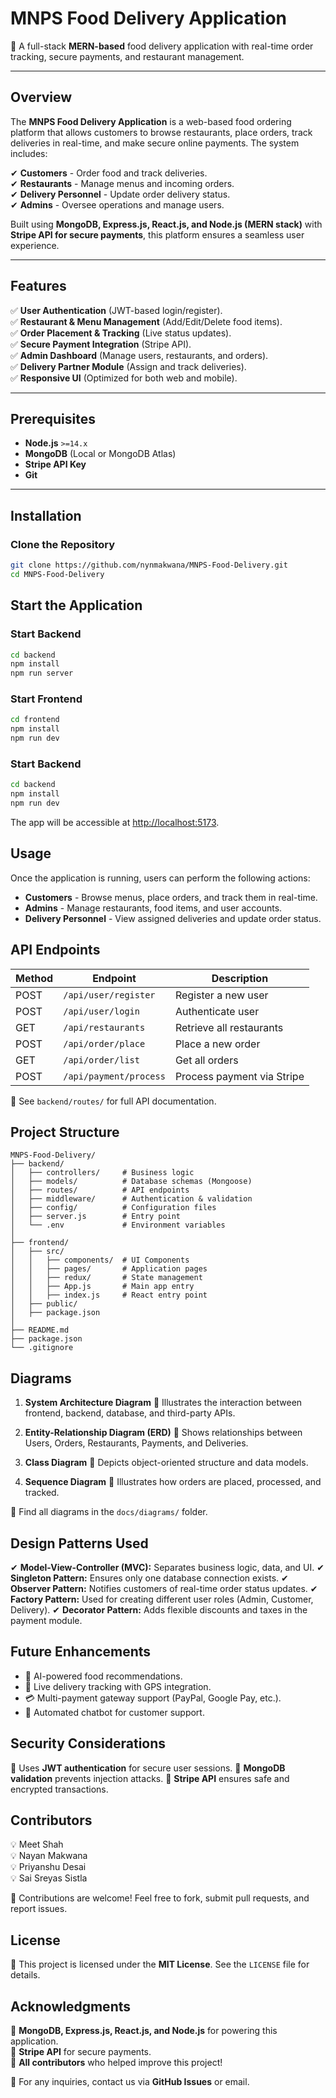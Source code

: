 # **MNPS Food Delivery Application**  
🚀 A full-stack **MERN-based** food delivery application with real-time order tracking, secure payments, and restaurant management.

---

## **Overview**  
The **MNPS Food Delivery Application** is a web-based food ordering platform that allows customers to browse restaurants, place orders, track deliveries in real-time, and make secure online payments. The system includes:  

✔ **Customers** - Order food and track deliveries.  
✔ **Restaurants** - Manage menus and incoming orders.  
✔ **Delivery Personnel** - Update order delivery status.  
✔ **Admins** - Oversee operations and manage users.  

Built using **MongoDB, Express.js, React.js, and Node.js (MERN stack)** with **Stripe API for secure payments**, this platform ensures a seamless user experience.

---

## **Features**  
✅ **User Authentication** (JWT-based login/register).  
✅ **Restaurant & Menu Management** (Add/Edit/Delete food items).  
✅ **Order Placement & Tracking** (Live status updates).  
✅ **Secure Payment Integration** (Stripe API).  
✅ **Admin Dashboard** (Manage users, restaurants, and orders).  
✅ **Delivery Partner Module** (Assign and track deliveries).  
✅ **Responsive UI** (Optimized for both web and mobile).

---

## **Prerequisites**  
- **Node.js** `>=14.x`  
- **MongoDB** (Local or MongoDB Atlas)  
- **Stripe API Key**  
- **Git**  

---

## **Installation**  

### **Clone the Repository**  
```bash
git clone https://github.com/nynmakwana/MNPS-Food-Delivery.git
cd MNPS-Food-Delivery
```

## Start the Application

### Start Backend
```bash
cd backend
npm install
npm run server
```

### Start Frontend
```bash
cd frontend
npm install
npm run dev
```
### Start Backend
```bash
cd backend
npm install
npm run dev
```

The app will be accessible at [http://localhost:5173](http://localhost:5173).

## Usage

Once the application is running, users can perform the following actions:

- **Customers** - Browse menus, place orders, and track them in real-time.
- **Admins** - Manage restaurants, food items, and user accounts.
- **Delivery Personnel** - View assigned deliveries and update order status.

## API Endpoints

| Method | Endpoint               | Description                      |
|--------|------------------------|----------------------------------|
| POST   | `/api/user/register`   | Register a new user             |
| POST   | `/api/user/login`      | Authenticate user               |
| GET    | `/api/restaurants`     | Retrieve all restaurants        |
| POST   | `/api/order/place`     | Place a new order               |
| GET    | `/api/order/list`      | Get all orders                  |
| POST   | `/api/payment/process` | Process payment via Stripe      |

📌 See `backend/routes/` for full API documentation.

## Project Structure

```plaintext
MNPS-Food-Delivery/
├── backend/
│   ├── controllers/     # Business logic
│   ├── models/          # Database schemas (Mongoose)
│   ├── routes/          # API endpoints
│   ├── middleware/      # Authentication & validation
│   ├── config/          # Configuration files
│   ├── server.js        # Entry point
│   └── .env             # Environment variables
│
├── frontend/
│   ├── src/
│   │   ├── components/  # UI Components
│   │   ├── pages/       # Application pages
│   │   ├── redux/       # State management
│   │   ├── App.js       # Main app entry
│   │   ├── index.js     # React entry point
│   ├── public/
│   ├── package.json
│
├── README.md
├── package.json
└── .gitignore
```

## Diagrams

1. **System Architecture Diagram**
   📌 Illustrates the interaction between frontend, backend, database, and third-party APIs.

2. **Entity-Relationship Diagram (ERD)**
   📌 Shows relationships between Users, Orders, Restaurants, Payments, and Deliveries.

3. **Class Diagram**
   📌 Depicts object-oriented structure and data models.

4. **Sequence Diagram**
   📌 Illustrates how orders are placed, processed, and tracked.

📌 Find all diagrams in the `docs/diagrams/` folder.

## Design Patterns Used

✔ **Model-View-Controller (MVC):** Separates business logic, data, and UI.
✔ **Singleton Pattern:** Ensures only one database connection exists.
✔ **Observer Pattern:** Notifies customers of real-time order status updates.
✔ **Factory Pattern:** Used for creating different user roles (Admin, Customer, Delivery).
✔ **Decorator Pattern:** Adds flexible discounts and taxes in the payment module.

## Future Enhancements

- 🤖 AI-powered food recommendations.
- 📍 Live delivery tracking with GPS integration.
- 💳 Multi-payment gateway support (PayPal, Google Pay, etc.).
- 💬 Automated chatbot for customer support.

## Security Considerations

🔐 Uses **JWT authentication** for secure user sessions.
🔐 **MongoDB validation** prevents injection attacks.
🔐 **Stripe API** ensures safe and encrypted transactions.

## Contributors

💡 Meet Shah  
💡 Nayan Makwana  
💡 Priyanshu Desai  
💡 Sai Sreyas Sistla  

🙌 Contributions are welcome! Feel free to fork, submit pull requests, and report issues.

## License

📜 This project is licensed under the **MIT License**. See the `LICENSE` file for details.

## Acknowledgments

🙏 **MongoDB, Express.js, React.js, and Node.js** for powering this application.  
🙏 **Stripe API** for secure payments.  
🙏 **All contributors** who helped improve this project!  

📌 For any inquiries, contact us via **GitHub Issues** or email.

